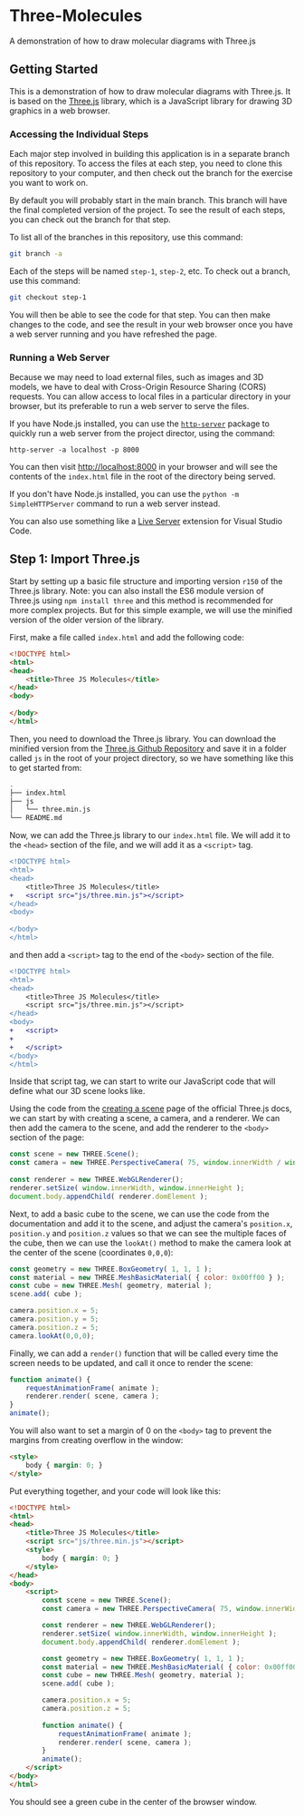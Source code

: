 # Three-Molecules
A demonstration of how to draw molecular diagrams with Three.js

## Getting Started
This is a demonstration of how to draw molecular diagrams with Three.js. It is based on the [Three.js](https://threejs.org/) library, which is a JavaScript library for drawing 3D graphics in a web browser.

### Accessing the Individual Steps
Each major step involved in building this application is in a separate branch of this repository. To access the files at each step, you need to clone this repository to your computer, and then check out the branch for the exercise you want to work on.

By default you will probably start in the main branch. This branch will have the final completed version of the project. To see the result of each steps, you can check out the branch for that step.

To list all of the branches in this repository, use this command:

```bash
git branch -a
```

Each of the steps will be named `step-1`, `step-2`, etc. To check out a branch, use this command:

```bash
git checkout step-1
```

You will then be able to see the code for that step. You can then make changes to the code, and see the result in your web browser once you have a web server running and you have refreshed the page.

### Running a Web Server
Because we may need to load external files, such as images and 3D models, we have to deal with Cross-Origin Resource Sharing (CORS) requests. You can allow access to local files in a particular directory in your browser, but its preferable to run a web server to serve the files.

If you have Node.js installed, you can use the [`http-server`](https://www.npmjs.com/package/http-server) package to quickly run a web server from the project director, using the command:
```
http-server -a localhost -p 8000
``` 
You can then visit [http://localhost:8000](http://localhost:8000) in your browser and will see the contents of the `index.html` file in the root of the directory being served.

If you don't have Node.js installed, you can use the `python -m SimpleHTTPServer` command to run a web server instead.

You can also use something like a [Live Server](https://marketplace.visualstudio.com/items?itemName=ritwickdey.LiveServer) extension for Visual Studio Code.

## Step 1: Import Three.js

Start by setting up a basic file structure and importing version `r150` of the Three.js library. Note: you can also install the ES6 module version of Three.js using `npm install three` and this method is recommended for more complex projects. But for this simple example, we will use the minified version of the older version of the library.

First, make a file called `index.html` and add the following code:

```html
<!DOCTYPE html>
<html>
<head>
    <title>Three JS Molecules</title>
</head>
<body>
    
</body>
</html>
```

Then, you need to download the Three.js library. You can download the minified version from the [Three.js Github Repository](https://raw.githubusercontent.com/mrdoob/three.js/dev/build/three.min.js) and save it in a folder called `js` in the root of your project directory,
so we have something like this to get started from:

```bash
.
├── index.html
├── js
│   └── three.min.js
└── README.md
```

Now, we can add the Three.js library to our `index.html` file. We will add it to the `<head>` section of the file, and we will add it as a `<script>` tag.

```diff
<!DOCTYPE html>
<html>
<head>
    <title>Three JS Molecules</title>
+   <script src="js/three.min.js"></script> 
</head>
<body>
    
</body>
</html>
```

and then add a `<script>` tag to the end of the `<body>` section of the file.

```diff
<!DOCTYPE html>
<html>
<head>
    <title>Three JS Molecules</title>
    <script src="js/three.min.js"></script> 
</head>
<body>
+   <script>
+
+   </script>   
</body>
</html>
```

Inside that script tag, we can start to write our JavaScript code that will define what our 3D scene looks like.

Using the code from the [creating a scene](https://threejs.org/docs/#manual/en/introduction/Creating-a-scene) page of the official Three.js docs, we can start by with creating a scene, a camera, and a renderer. We can then add the camera to the scene, and add the renderer to the `<body>` section of the page:

```js
const scene = new THREE.Scene();
const camera = new THREE.PerspectiveCamera( 75, window.innerWidth / window.innerHeight, 0.1, 1000 );
    
const renderer = new THREE.WebGLRenderer();
renderer.setSize( window.innerWidth, window.innerHeight );
document.body.appendChild( renderer.domElement );
```

Next, to add a basic cube to the scene, we can use the code from the documentation and add it to the scene, and adjust the camera's `position.x`, `position.y` and `position.z` values so that we can see the multiple faces of the cube, then we can use the `lookAt()` method to make the camera look at the center of the scene (coordinates `0,0,0`):

```js
const geometry = new THREE.BoxGeometry( 1, 1, 1 );
const material = new THREE.MeshBasicMaterial( { color: 0x00ff00 } );
const cube = new THREE.Mesh( geometry, material );
scene.add( cube );

camera.position.x = 5;
camera.position.y = 5;
camera.position.z = 5;
camera.lookAt(0,0,0);
```

Finally, we can add a `render()` function that will be called every time the screen needs to be updated, and call it once to render the scene:

```js
function animate() {
	requestAnimationFrame( animate );
	renderer.render( scene, camera );
}
animate();
```

You will also want to set a margin of 0 on the `<body>` tag to prevent the margins from creating overflow in the window:

```html
<style>
    body { margin: 0; }
</style>
```

Put everything together, and your code will look like this:

```html
<!DOCTYPE html>
<html>
<head>
    <title>Three JS Molecules</title>
    <script src="js/three.min.js"></script>
    <style>
        body { margin: 0; }
    </style> 
</head>
<body>
    <script>
        const scene = new THREE.Scene();
        const camera = new THREE.PerspectiveCamera( 75, window.innerWidth / window.innerHeight, 0.1, 1000 );

        const renderer = new THREE.WebGLRenderer();
        renderer.setSize( window.innerWidth, window.innerHeight );
        document.body.appendChild( renderer.domElement );

        const geometry = new THREE.BoxGeometry( 1, 1, 1 );
        const material = new THREE.MeshBasicMaterial( { color: 0x00ff00 } );
        const cube = new THREE.Mesh( geometry, material );
        scene.add( cube );

        camera.position.x = 5;
        camera.position.z = 5;
        
        function animate() {
            requestAnimationFrame( animate );
            renderer.render( scene, camera );
        }
        animate();
    </script>
</body>
</html>
```

You should see a green cube in the center of the browser window.